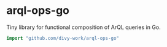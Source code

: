 # arql-ops-go

Tiny library for functional composition of ArQL queries in Go.

```go
import "github.com/divy-work/arql-ops-go"
```
